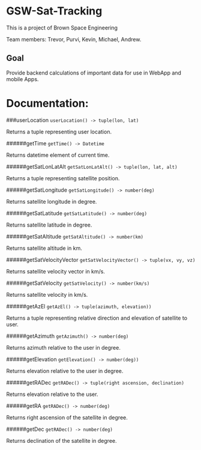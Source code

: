 # GSW-Sat-Tracking

This is a project of Brown Space Engineering


Team members:
Trevor, Purvi, Kevin, Michael, Andrew.

## Goal

Provide backend calculations of important data for use in WebApp and mobile Apps.

# Documentation:

###userLocation
`userLocation() -> tuple(lon, lat)`

Returns a tuple representing user location.

######getTime
`getTime() -> Datetime`

Returns datetime element of current time.

######getSatLonLatAlt
`getSatLonLatAlt() -> tuple(lon, lat, alt)`

Returns a tuple representing satellite position.

######getSatLongitude
`getSatLongitude() -> number(deg)`

Returns satellite longitude in degree.

######getSatLatitude
`getSatLatitude() -> number(deg)`

Returns satellite latitude in degree.

######getSatAltitude
`getSatAltitude() -> number(km)`

Returns satellite altitude in km.

######getSatVelocityVector
`getSatVelocityVector() -> tuple(vx, vy, vz)`

Returns satellite velocity vector in km/s.

######getSatVelocity
`getSatVelocity() -> number(km/s)`

Returns satellite velocity in km/s.

######getAzEl
`getAzEl() -> tuple(azimuth, elevation))`

Returns a tuple representing relative direction and elevation of satellite to user.

######getAzimuth
`getAzimuth() -> number(deg)`

Returns azimuth relative to the user in degree.

######getElevation
`getElevation() -> number(deg))`

Returns elevation relative to the user in degree.

######getRADec
`getRADec() -> tuple(right ascension, declination)`

Returns elevation relative to the user.

######getRA
`getRADec() -> number(deg)`

Returns right ascension of the satellite in degree.

######getDec
`getRADec() -> number(deg)`

Returns declination of the satellite in degree.  
